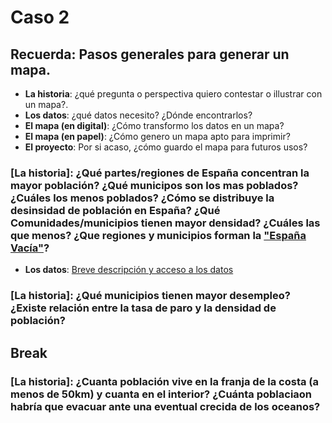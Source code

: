 # Caso 2 

## Recuerda: Pasos generales para generar un mapa. 
* **La historia**: ¿qué pregunta o perspectiva quiero contestar o illustrar con un mapa?.
* **Los datos**: ¿qué datos necesito? ¿Dónde encontrarlos?
* **El mapa (en digital)**: ¿Cómo transformo los datos en un mapa?
* **El mapa (en papel)**: ¿Cómo genero un mapa apto para imprimir?
* **El proyecto**: Por si acaso, ¿cómo guardo el mapa para futuros usos? 


### [La historia]: ¿Qué partes/regiones de España concentran la mayor población? ¿Qué municipos son los mas poblados? ¿Cuáles los menos poblados? ¿Cómo se distribuye la desinsidad de población en España? ¿Qué Comunidades/municipios tienen mayor densidad? ¿Cuáles las que menos? ¿Que regiones y municipios forman la ["España Vacía"](https://elpais.com/cultura/2016/04/19/babelia/1461071676_157409.html)?

* **Los datos**: [Breve descripción y acceso a los datos](Datos/README.md)

### [La historia]: ¿Qué municipios tienen mayor desempleo? ¿Existe relación entre la tasa de paro y la densidad de población?

## Break


### [La historia]: ¿Cuanta población vive en la franja de la costa (a menos de 50km) y cuanta en el interior? ¿Cuánta poblaciaon habría que evacuar ante una eventual crecida de los oceanos?

